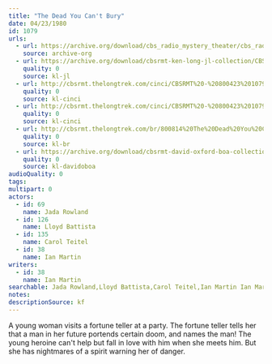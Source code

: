 ```yaml
---
title: "The Dead You Can't Bury"
date: 04/23/1980
id: 1079
urls: 
  - url: https://archive.org/download/cbs_radio_mystery_theater/cbs_radio_mystery_theater-1051-1100.zip/cbs_radio_mystery_theater-1051-1100%2Fcbsrmt_1079_the_dead_you_cant_bury.mp3
    source: archive-org
  - url: https://archive.org/download/cbsrmt-ken-long-jl-collection/CBSRMT - 800423 1079 The Dead You Can 't Bury_jl.mp3
    quality: 0
    source: kl-jl
  - url: http://cbsrmt.thelongtrek.com/cinci/CBSRMT%20-%20800423%201079%20The%20Dead%20You%20Can%27t%20Bury%20(rr%20800814)_cinci.mp3
    quality: 0
    source: kl-cinci
  - url: http://cbsrmt.thelongtrek.com/cinci/CBSRMT%20-%20800423%201079%20The%20Dead%20You%20Can%27t%20Bury%20(rr%20800814)_cinci.mp3
    quality: 0
    source: kl-cinci
  - url: http://cbsrmt.thelongtrek.com/br/800814%20The%20Dead%20You%20Can%27t%20Bury-wndb.mp3
    quality: 0
    source: kl-br
  - url: https://archive.org/download/cbsrmt-david-oxford-boa-collection/CBSRMT-800423-1079-repeated-800814-The-Dead-You-Can't-Bury-(128-44)_WHCU-{BoA}.mp3
    quality: 0
    source: kl-davidoboa
audioQuality: 0
tags: 
multipart: 0
actors:  
  - id: 69
    name: Jada Rowland  
  - id: 126
    name: Lloyd Battista  
  - id: 135
    name: Carol Teitel  
  - id: 38
    name: Ian Martin
writers:  
  - id: 38
    name: Ian Martin
searchable: Jada Rowland,Lloyd Battista,Carol Teitel,Ian Martin Ian Martin
notes: 
descriptionSource: kf
---
```

A young woman visits a fortune teller at a party. The fortune teller tells her that a man in her future portends certain doom, and names the man! The young heroine can't help but fall in love with him when she meets him. But she has nightmares of a spirit warning her of danger.
